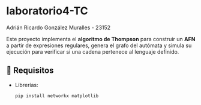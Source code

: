 # laboratorio4-TC

Adrián Ricardo González Muralles - 23152

Este proyecto implementa el **algoritmo de Thompson** para construir un **AFN** a partir de expresiones regulares, genera el grafo del autómata y simula su ejecución para verificar si una cadena pertenece al lenguaje definido.

## 📌 Requisitos

- Librerías:
  ```bash
  pip install networkx matplotlib
